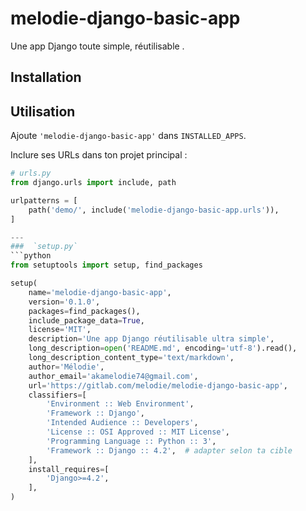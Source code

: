 # melodie-django-basic-app

Une app Django toute simple, réutilisable .

## Installation


## Utilisation

Ajoute `'melodie-django-basic-app'` dans `INSTALLED_APPS`.

Inclure ses URLs dans ton projet principal :

```python
# urls.py
from django.urls import include, path

urlpatterns = [
    path('demo/', include('melodie-django-basic-app.urls')),
]

---
###  `setup.py`
```python
from setuptools import setup, find_packages

setup(
    name='melodie-django-basic-app',
    version='0.1.0',
    packages=find_packages(),
    include_package_data=True,
    license='MIT',
    description='Une app Django réutilisable ultra simple',
    long_description=open('README.md', encoding='utf-8').read(),
    long_description_content_type='text/markdown',
    author='Mélodie',
    author_email='akamelodie74@gmail.com',
    url='https://gitlab.com/melodie/melodie-django-basic-app', 
    classifiers=[
        'Environment :: Web Environment',
        'Framework :: Django',
        'Intended Audience :: Developers',
        'License :: OSI Approved :: MIT License',
        'Programming Language :: Python :: 3',
        'Framework :: Django :: 4.2',  # adapter selon ta cible
    ],
    install_requires=[
        'Django>=4.2',
    ],
)

